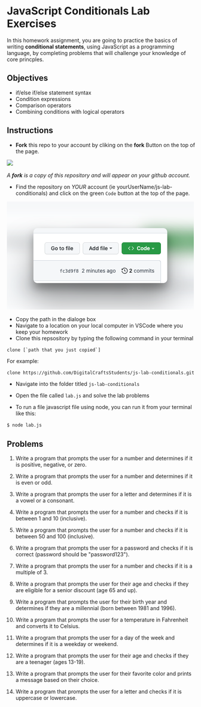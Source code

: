 # JavaScript Conditionals Lab Exercises

In this homework assignment, you are going to practice the basics of writing **conditional statements**, using JavaScript as a programming language, by completing problems that will challenge your knowledge of core princples. 

## Objectives 

- if/else if/else statement syntax
- Condition expressions
- Comparison operators
- Combining conditions with logical operators


## Instructions 

- **Fork** this repo to your account by cliking on the **fork** Button on the top of the page. 

![](https://upload.wikimedia.org/wikipedia/commons/3/38/GitHub_Fork_Button.png)

*A **fork** is a copy of this repository and will appear on your github account.*

- Find the repository on *YOUR* account (ie yourUserName/js-lab-conditionals) and click on the green `Code` button at the top of the page.

![](./images/githubCodeButton.png)

- Copy the path in the dialoge box
- Navigate to a location on your local computer in VSCode where you keep your homework 
- Clone this repsository by typing the following command in your terminal

```
clone [`path that you just copied`]
```

For example: 

```bash 
clone https://github.com/DigitalCraftsStudents/js-lab-conditionals.git
```

- Navigate into the folder titled `js-lab-conditionals`


- Open the file called `lab.js` and solve the lab problems 

- To run a file javascript file using node, you can run it from your terminal like this:

```bash
$ node lab.js
```

## Problems 

1. Write a program that prompts the user for a number and determines if it is positive, negative, or zero.

2. Write a program that prompts the user for a number and determines if it is even or odd.

3. Write a program that prompts the user for a letter and determines if it is a vowel or a consonant.

4. Write a program that prompts the user for a number and checks if it is between 1 and 10 (inclusive).

5. Write a program that prompts the user for a number and checks if it is between 50 and 100 (inclusive).

6. Write a program that prompts the user for a password and checks if it is correct (password should be "password123").

7. Write a program that prompts the user for a number and checks if it is a multiple of 3.

8. Write a program that prompts the user for their age and checks if they are eligible for a senior discount (age 65 and up).

9. Write a program that prompts the user for their birth year and determines if they are a millennial (born between 1981 and 1996).

10. Write a program that prompts the user for a temperature in Fahrenheit and converts it to Celsius.

11. Write a program that prompts the user for a day of the week and determines if it is a weekday or weekend.

12. Write a program that prompts the user for their age and checks if they are a teenager (ages 13-19).

13. Write a program that prompts the user for their favorite color and prints a message based on their choice.

14. Write a program that prompts the user for a letter and checks if it is uppercase or lowercase.

